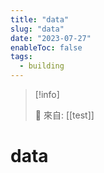 ```yaml
---
title: "data"
slug: "data"
date: "2023-07-27"
enableToc: false
tags:
  - building
---
```


> [!info]
>
> 🌱 來自: [[test]]

# data


